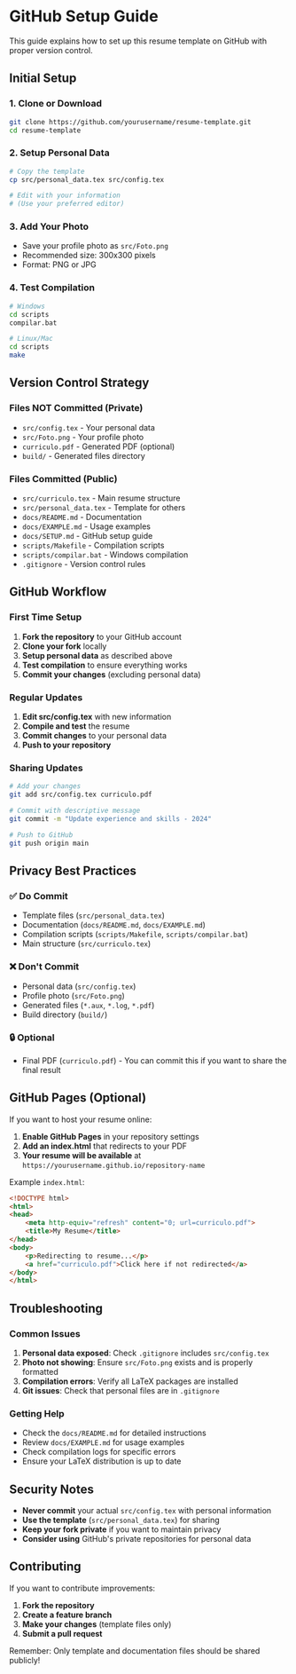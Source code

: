 # GitHub Setup Guide

This guide explains how to set up this resume template on GitHub with proper version control.

## Initial Setup

### 1. Clone or Download
```bash
git clone https://github.com/yourusername/resume-template.git
cd resume-template
```

### 2. Setup Personal Data
```bash
# Copy the template
cp src/personal_data.tex src/config.tex

# Edit with your information
# (Use your preferred editor)
```

### 3. Add Your Photo
- Save your profile photo as `src/Foto.png`
- Recommended size: 300x300 pixels
- Format: PNG or JPG

### 4. Test Compilation
```bash
# Windows
cd scripts
compilar.bat

# Linux/Mac
cd scripts
make
```

## Version Control Strategy

### Files NOT Committed (Private)
- `src/config.tex` - Your personal data
- `src/Foto.png` - Your profile photo
- `curriculo.pdf` - Generated PDF (optional)
- `build/` - Generated files directory

### Files Committed (Public)
- `src/curriculo.tex` - Main resume structure
- `src/personal_data.tex` - Template for others
- `docs/README.md` - Documentation
- `docs/EXAMPLE.md` - Usage examples
- `docs/SETUP.md` - GitHub setup guide
- `scripts/Makefile` - Compilation scripts
- `scripts/compilar.bat` - Windows compilation
- `.gitignore` - Version control rules

## GitHub Workflow

### First Time Setup
1. **Fork the repository** to your GitHub account
2. **Clone your fork** locally
3. **Setup personal data** as described above
4. **Test compilation** to ensure everything works
5. **Commit your changes** (excluding personal data)

### Regular Updates
1. **Edit src/config.tex** with new information
2. **Compile and test** the resume
3. **Commit changes** to your personal data
4. **Push to your repository**

### Sharing Updates
```bash
# Add your changes
git add src/config.tex curriculo.pdf

# Commit with descriptive message
git commit -m "Update experience and skills - 2024"

# Push to GitHub
git push origin main
```

## Privacy Best Practices

### ✅ Do Commit
- Template files (`src/personal_data.tex`)
- Documentation (`docs/README.md`, `docs/EXAMPLE.md`)
- Compilation scripts (`scripts/Makefile`, `scripts/compilar.bat`)
- Main structure (`src/curriculo.tex`)

### ❌ Don't Commit
- Personal data (`src/config.tex`)
- Profile photo (`src/Foto.png`)
- Generated files (`*.aux`, `*.log`, `*.pdf`)
- Build directory (`build/`)

### 🔒 Optional
- Final PDF (`curriculo.pdf`) - You can commit this if you want to share the final result

## GitHub Pages (Optional)

If you want to host your resume online:

1. **Enable GitHub Pages** in your repository settings
2. **Add an index.html** that redirects to your PDF
3. **Your resume will be available** at `https://yourusername.github.io/repository-name`

Example `index.html`:
```html
<!DOCTYPE html>
<html>
<head>
    <meta http-equiv="refresh" content="0; url=curriculo.pdf">
    <title>My Resume</title>
</head>
<body>
    <p>Redirecting to resume...</p>
    <a href="curriculo.pdf">Click here if not redirected</a>
</body>
</html>
```

## Troubleshooting

### Common Issues

1. **Personal data exposed**: Check `.gitignore` includes `src/config.tex`
2. **Photo not showing**: Ensure `src/Foto.png` exists and is properly formatted
3. **Compilation errors**: Verify all LaTeX packages are installed
4. **Git issues**: Check that personal files are in `.gitignore`

### Getting Help

- Check the `docs/README.md` for detailed instructions
- Review `docs/EXAMPLE.md` for usage examples
- Check compilation logs for specific errors
- Ensure your LaTeX distribution is up to date

## Security Notes

- **Never commit** your actual `src/config.tex` with personal information
- **Use the template** (`src/personal_data.tex`) for sharing
- **Keep your fork private** if you want to maintain privacy
- **Consider using** GitHub's private repositories for personal data

## Contributing

If you want to contribute improvements:

1. **Fork the repository**
2. **Create a feature branch**
3. **Make your changes** (template files only)
4. **Submit a pull request**

Remember: Only template and documentation files should be shared publicly! 